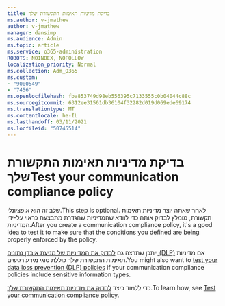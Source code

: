 ```yaml
---
title: בדיקת מדיניות תאימות התקשורת שלך
ms.author: v-jmathew
author: v-jmathew
manager: dansimp
ms.audience: Admin
ms.topic: article
ms.service: o365-administration
ROBOTS: NOINDEX, NOFOLLOW
localization_priority: Normal
ms.collection: Adm_O365
ms.custom:
- "9000549"
- "7456"
ms.openlocfilehash: fba853749d98eb556395c7133555c0b04044c88c
ms.sourcegitcommit: 6312ee31561db36104f32282d019d069ede69174
ms.translationtype: MT
ms.contentlocale: he-IL
ms.lasthandoff: 03/11/2021
ms.locfileid: "50745514"
---
```

# <a name="test-your-communication-compliance-policy"></a><span data-ttu-id="44406-102">בדיקת מדיניות תאימות התקשורת שלך</span><span class="sxs-lookup"><span data-stu-id="44406-102">Test your communication compliance policy</span></span>

<span data-ttu-id="44406-103">שלב זה הוא אופציונלי.</span><span class="sxs-lookup"><span data-stu-id="44406-103">This step is optional.</span></span> <span data-ttu-id="44406-104">לאחר שאתה יוצר מדיניות תאימות תקשורת, מומלץ לבדוק אותה כדי לוודא שהמדיניות שהגדרת מתבצעת כראוי על-ידי המדיניות.</span><span class="sxs-lookup"><span data-stu-id="44406-104">After you create a communication compliance policy, it's a good idea to test it to make sure that the conditions you defined are being properly enforced by the policy.</span></span>

<span data-ttu-id="44406-105">ייתכן שתרצה גם [לבדוק את המדיניות של מניעת אובדן נתונים (DLP)](https://go.microsoft.com/fwlink/?linkid=2110890) אם מדיניות תאימות התקשורת שלך כוללת סוגי מידע רגישים.</span><span class="sxs-lookup"><span data-stu-id="44406-105">You might also want to [test your data loss prevention (DLP) policies](https://go.microsoft.com/fwlink/?linkid=2110890) if your communication compliance policies include sensitive information types.</span></span>

<span data-ttu-id="44406-106">כדי ללמוד כיצד [לבדוק את מדיניות תאימות התקשורת שלך](https://go.microsoft.com/fwlink/?linkid=2111304).</span><span class="sxs-lookup"><span data-stu-id="44406-106">To learn how, see [Test your communication compliance policy](https://go.microsoft.com/fwlink/?linkid=2111304).</span></span>
